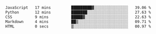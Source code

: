 <!--START_SECTION:waka-->

```txt
JavaScript   17 mins         █████████▓░░░░░░░░░░░░░░░   39.06 %
Python       12 mins         ███████░░░░░░░░░░░░░░░░░░   27.63 %
CSS          9 mins          █████▓░░░░░░░░░░░░░░░░░░░   22.63 %
Markdown     4 mins          ██▒░░░░░░░░░░░░░░░░░░░░░░   09.71 %
HTML         0 secs          ▒░░░░░░░░░░░░░░░░░░░░░░░░   00.97 %
```

<!--END_SECTION:waka--> 
 
